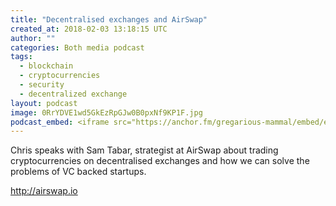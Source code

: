 ```yaml
---
title: "Decentralised exchanges and AirSwap"
created_at: 2018-02-03 13:18:15 UTC
author: ""
categories: Both media podcast
tags:
  - blockchain
  - cryptocurrencies
  - security
  - decentralized exchange
layout: podcast
image: 0RrYDVE1wd5GkEzRpGJw0B0pxNf9KP1F.jpg
podcast_embed: <iframe src="https://anchor.fm/gregarious-mammal/embed/episodes/Decentralised-exchanges-and-AirSwap-e14p5r" height="102px" width="400px" frameborder="0" scrolling="no"></iframe>
---
```


Chris speaks with Sam Tabar, strategist at AirSwap about trading cryptocurrencies on decentralised exchanges and how we can solve the problems of VC backed startups.

<http://airswap.io>
